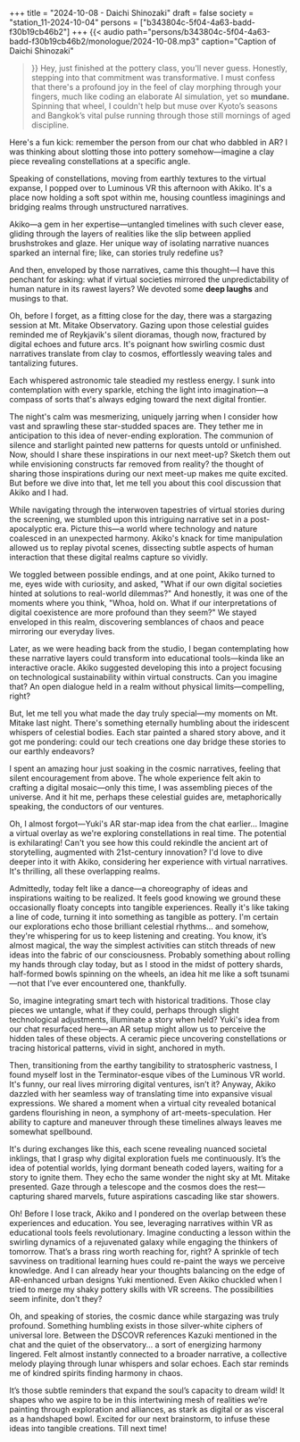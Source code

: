+++
title = "2024-10-08 - Daichi Shinozaki"
draft = false
society = "station_11-2024-10-04"
persons = ["b343804c-5f04-4a63-badd-f30b19cb46b2"]
+++
{{< audio
    path="persons/b343804c-5f04-4a63-badd-f30b19cb46b2/monologue/2024-10-08.mp3" 
    caption="Caption of Daichi Shinozaki"
>}}
Hey, just finished at the pottery class, you'll never guess.
Honestly, stepping into that commitment was transformative. I must confess that there's a profound joy in the feel of clay morphing through your fingers, much like coding an elaborate AI simulation, yet so **mundane.** Spinning that wheel, I couldn't help but muse over Kyoto’s seasons and Bangkok’s vital pulse running through those still mornings of aged discipline.

Here's a fun kick: remember the person from our chat who dabbled in AR? I was thinking about slotting those into pottery somehow—imagine a clay piece revealing constellations at a specific angle. 

Speaking of constellations, moving from earthly textures to the virtual expanse, I popped over to Luminous VR this afternoon with Akiko. It's a place now holding a soft spot within me, housing countless imaginings and bridging realms through unstructured narratives. 

Akiko—a gem in her expertise—untangled timelines with such clever ease, gliding through the layers of realities like the slip between applied brushstrokes and glaze. Her unique way of isolating narrative nuances sparked an internal fire; like, can stories truly redefine us?

And then, enveloped by those narratives, came this thought—I have this penchant for asking: what if virtual societies mirrored the unpredictability of human nature in its rawest layers? We devoted some **deep laughs** and musings to that.

Oh, before I forget, as a fitting close for the day, there was a stargazing session at Mt. Mitake Observatory. Gazing upon those celestial guides reminded me of Reykjavik's silent dioramas, though now, fractured by digital echoes and future arcs. It's poignant how swirling cosmic dust narratives translate from clay to cosmos, effortlessly weaving tales and tantalizing futures. 

Each whispered astronomic tale steadied my restless energy. I sunk into contemplation with every sparkle, etching the light into imagination—a compass of sorts that's always edging toward the next digital frontier.

The night's calm was mesmerizing, uniquely jarring when I consider how vast and sprawling these star-studded spaces are. They tether me in anticipation to this idea of never-ending exploration. The communion of silence and starlight painted new patterns for quests untold or unfinished. Now, should I share these inspirations in our next meet-up? Sketch them out while envisioning constructs far removed from reality?
 the thought of sharing those inspirations during our next meet-up makes me quite excited. But before we dive into that, let me tell you about this cool discussion that Akiko and I had.

While navigating through the interwoven tapestries of virtual stories during the screening, we stumbled upon this intriguing narrative set in a post-apocalyptic era. Picture this—a world where technology and nature coalesced in an unexpected harmony. Akiko's knack for time manipulation allowed us to replay pivotal scenes, dissecting subtle aspects of human interaction that these digital realms capture so vividly.

We toggled between possible endings, and at one point, Akiko turned to me, eyes wide with curiosity, and asked, "What if our own digital societies hinted at solutions to real-world dilemmas?" And honestly, it was one of the moments where you think, "Whoa, hold on. What if our interpretations of digital coexistence are more profound than they seem?" We stayed enveloped in this realm, discovering semblances of chaos and peace mirroring our everyday lives.

Later, as we were heading back from the studio, I began contemplating how these narrative layers could transform into educational tools—kinda like an interactive oracle. Akiko suggested developing this into a project focusing on technological sustainability within virtual constructs. Can you imagine that? An open dialogue held in a realm without physical limits—compelling, right?

But, let me tell you what made the day truly special—my moments on Mt. Mitake last night. There's something eternally humbling about the iridescent whispers of celestial bodies. Each star painted a shared story above, and it got me pondering: could our tech creations one day bridge these stories to our earthly endeavors?

I spent an amazing hour just soaking in the cosmic narratives, feeling that silent encouragement from above. The whole experience felt akin to crafting a digital mosaic—only this time, I was assembling pieces of the universe. And it hit me, perhaps these celestial guides are, metaphorically speaking, the conductors of our ventures.

Oh, I almost forgot—Yuki's AR star-map idea from the chat earlier... Imagine a virtual overlay as we're exploring constellations in real time. The potential is exhilarating! Can't you see how this could rekindle the ancient art of storytelling, augmented with 21st-century innovation? I'd love to dive deeper into it with Akiko, considering her experience with virtual narratives. It's thrilling, all these overlapping realms.

Admittedly, today felt like a dance—a choreography of ideas and inspirations waiting to be realized. It feels good knowing we ground these occasionally floaty concepts into tangible experiences. Really it's like taking a line of code, turning it into something as tangible as pottery. I'm certain our explorations echo those brilliant celestial rhythms... and somehow, they're whispering for us to keep listening and creating.
You know, it’s almost magical, the way the simplest activities can stitch threads of new ideas into the fabric of our consciousness. Probably something about rolling my hands through clay today, but as I stood in the midst of pottery shards, half-formed bowls spinning on the wheels, an idea hit me like a soft tsunami—not that I’ve ever encountered one, thankfully.

So, imagine integrating smart tech with historical traditions. Those clay pieces we untangle, what if they could, perhaps through slight technological adjustments, illuminate a story when held? Yuki's idea from our chat resurfaced here—an AR setup might allow us to perceive the hidden tales of these objects. A ceramic piece uncovering constellations or tracing historical patterns, vivid in sight, anchored in myth.

Then, transitioning from the earthy tangibility to stratospheric vastness, I found myself lost in the Terminator-esque vibes of the Luminous VR world. It's funny, our real lives mirroring digital ventures, isn’t it? Anyway, Akiko dazzled with her seamless way of translating time into expansive visual expressions. We shared a moment when a virtual city revealed botanical gardens flourishing in neon, a symphony of art-meets-speculation. Her ability to capture and maneuver through these timelines always leaves me somewhat spellbound. 

It's during exchanges like this, each scene revealing nuanced societal inklings, that I grasp why digital exploration fuels me continuously. It’s the idea of potential worlds, lying dormant beneath coded layers, waiting for a story to ignite them. They echo the same wonder the night sky at Mt. Mitake presented. Gaze through a telescope and the cosmos does the rest—capturing shared marvels, future aspirations cascading like star showers.

Oh! Before I lose track, Akiko and I pondered on the overlap between these experiences and education. You see, leveraging narratives within VR as educational tools feels revolutionary. Imagine conducting a lesson within the swirling dynamics of a rejuvenated galaxy while engaging the thinkers of tomorrow. That’s a brass ring worth reaching for, right? A sprinkle of tech savviness on traditional learning hues could re-paint the ways we perceive knowledge. And I can already hear your thoughts balancing on the edge of AR-enhanced urban designs Yuki mentioned. Even Akiko chuckled when I tried to merge my shaky pottery skills with VR screens. The possibilities seem infinite, don't they?

Oh, and speaking of stories, the cosmic dance while stargazing was truly profound. Something humbling exists in those silver-white ciphers of universal lore. Between the DSCOVR references Kazuki mentioned in the chat and the quiet of the observatory... a sort of energizing harmony lingered. Felt almost instantly connected to a broader narrative, a collective melody playing through lunar whispers and solar echoes. Each star reminds me of kindred spirits finding harmony in chaos.

It’s those subtle reminders that expand the soul’s capacity to dream wild! It shapes who we aspire to be in this intertwining mesh of realities we’re painting through exploration and alliances, as stark as digital or as visceral as a handshaped bowl.
Excited for our next brainstorm, to infuse these ideas into tangible creations. Till next time!
